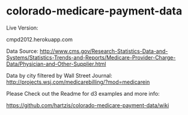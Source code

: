 colorado-medicare-payment-data
==============================

Live Version:

cmpd2012.herokuapp.com

Data Source:
http://www.cms.gov/Research-Statistics-Data-and-Systems/Statistics-Trends-and-Reports/Medicare-Provider-Charge-Data/Physician-and-Other-Supplier.html

Data by city filtered by Wall Street Journal:
http://projects.wsj.com/medicarebilling/?mod=medicarein


Please Check out the Readme for d3 examples and more info:


https://github.com/hartzis/colorado-medicare-payment-data/wiki
